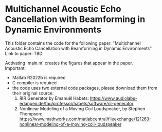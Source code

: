 # Multichannel Acoustic Echo Cancellation with Beamforming in Dynamic Environments
This folder contains the code for the following paper: "Multichannel Acoustic Echo Cancellation with Beamforming in Dynamic Environments"  
Link to paper: TBD

Activating 'main.m' creates the figures that appear in the paper.  
Important:
* Matlab R2022b is required
* C compiler is required
* the code uses two external code packages, please download them from their original source:
  1. RIR Generator by Emanuël Habets: https://www.audiolabs-erlangen.de/fau/professor/habets/software/rir-generator
  2. Nonlinear Modeling of a Moving Coil Loudspeaker, by Stephen Thompson: https://www.mathworks.com/matlabcentral/fileexchange/121263-nonlinear-modeling-of-a-moving-coil-loudspeaker
